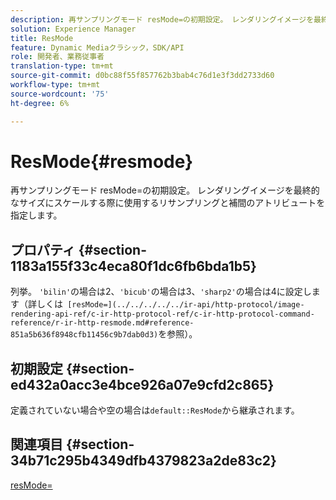```yaml
---
description: 再サンプリングモード resMode=の初期設定。 レンダリングイメージを最終的なサイズにスケールする際に使用するリサンプリングと補間のアトリビュートを指定します。
solution: Experience Manager
title: ResMode
feature: Dynamic Mediaクラシック，SDK/API
role: 開発者、業務従事者
translation-type: tm+mt
source-git-commit: d0bc88f55f857762b3bab4c76d1e3f3dd2733d60
workflow-type: tm+mt
source-wordcount: '75'
ht-degree: 6%

---
```



# ResMode{#resmode}

再サンプリングモード resMode=の初期設定。 レンダリングイメージを最終的なサイズにスケールする際に使用するリサンプリングと補間のアトリビュートを指定します。

## プロパティ {#section-1183a155f33c4eca80f1dc6fb6bda1b5}

列挙。 `'bilin'`の場合は2、`'bicub'`の場合は3、`'sharp2'`の場合は4に設定します（詳しくは` [resMode=](../../../../../ir-api/http-protocol/image-rendering-api-ref/c-ir-http-protocol-ref/c-ir-http-protocol-command-reference/r-ir-http-resmode.md#reference-851a5b636f8948cfb11456c9b7dab0d3)`を参照）。

## 初期設定 {#section-ed432a0acc3e4bce926a07e9cfd2c865}

定義されていない場合や空の場合は`default::ResMode`から継承されます。

## 関連項目 {#section-34b71c295b4349dfb4379823a2de83c2}

[resMode=](../../../../../ir-api/http-protocol/image-rendering-api-ref/c-ir-http-protocol-ref/c-ir-http-protocol-command-reference/r-ir-http-resmode.md#reference-851a5b636f8948cfb11456c9b7dab0d3)
